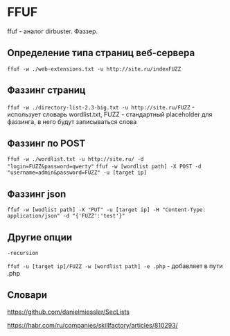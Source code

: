 # FFUF

ffuf - аналог dirbuster. Фаззер.

## Определение типа страниц веб-сервера

`ffuf -w ./web-extensions.txt -u http://site.ru/indexFUZZ`

## Фаззинг страниц

`ffuf -w ./directory-list-2.3-big.txt -u http://site.ru/FUZZ` - использует словарь wordlist.txt, FUZZ - стандартный placeholder для фаззинга, в него будут записываться слова

## Фаззинг по POST

`ffuf -w ./wordlist.txt -u http://site.ru/ -d "login=FUZZ&password=qwerty"`
`ffuf -w [wordlist path] -X POST -d "username=admin&password=FUZZ" -u [target ip]`

## Фаззинг json

`ffuf -w [wodlist path] -X "PUT" -u [target ip] -H "Content-Type: application/json" -d "{'FUZZ':'test'}"`

## Другие опции

`-recursion`

`ffuf -u [target ip]/FUZZ -w [wordlist path] -e .php` - добавляет в пути .php

## Словари

https://github.com/danielmiessler/SecLists


https://habr.com/ru/companies/skillfactory/articles/810293/
